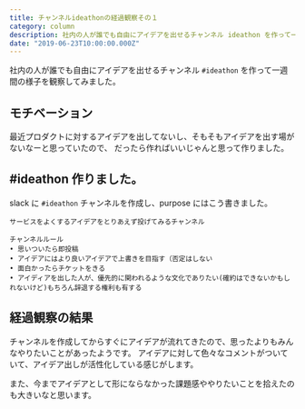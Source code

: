 ```yaml
---
title: チャンネルideathonの経過観察その１
category: column
description: 社内の人が誰でも自由にアイデアを出せるチャンネル ideathon を作って一週間の様子を観察してみました
date: "2019-06-23T10:00:00.000Z"
---
```


社内の人が誰でも自由にアイデアを出せるチャンネル `#ideathon` を作って一週間の様子を観察してみました。

## モチベーション

最近プロダクトに対するアイデアを出してないし、そもそもアイデアを出す場がないなーと思っていたので、
だったら作ればいいじゃんと思って作りました。

## #ideathon 作りました。

slack に `#ideathon` チャンネルを作成し、purpose にはこう書きました。

```
サービスをよくするアイデアをとりあえず投げてみるチャンネル

チャンネルルール
• 思いついたら即投稿
• アイデアにはより良いアイデアで上書きを目指す（否定はしない
• 面白かったらチケットをきる
• アイディアを出した人が、優先的に関われるような文化でありたい(確約はできないかもしれないけど)もちろん辞退する権利も有する
```

## 経過観察の結果

チャンネルを作成してからすぐにアイデアが流れてきたので、思ったよりもみんなやりたいことがあったようです。
アイデアに対して色々なコメントがついていて、アイデア出しが活性化している感じがします。

また、今までアイデアとして形にならなかった課題感ややりたいことを拾えたのも大きいなと思います。
